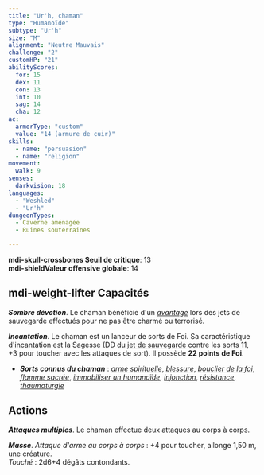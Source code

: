 ```yaml
---
title: "Ur'h, chaman"
type: "Humanoïde"
subtype: "Ur'h"
size: "M"
alignment: "Neutre Mauvais"
challenge: "2"
customHP: "21"
abilityScores:
  for: 15
  dex: 11
  con: 13
  int: 10
  sag: 14
  cha: 12
ac:
  armorType: "custom"
  value: "14 (armure de cuir)"
skills:
  - name: "persuasion"
  - name: "religion"
movement:
  walk: 9
senses:
  darkvision: 18
languages:
  - "Weshled"
  - "Ur'h"
dungeonTypes:
  - Caverne aménagée
  - Ruines souterraines

---
```

**<v-icon>mdi-skull-crossbones</v-icon> Seuil de critique**: 13          
**<v-icon>mdi-shield</v-icon>Valeur offensive globale**: 14    
## <v-icon>mdi-weight-lifter</v-icon> Capacités
_**Sombre dévotion**_. Le chaman bénéficie d'un [_avantage_](/utiliser-les-caracteristiques/#avantage-et-desavantage) lors des jets de sauvegarde effectués pour ne pas être charmé ou terrorisé.

_**Incantation**_. Le chaman est un lanceur de sorts de Foi. Sa caractéristique d'incantation est la Sagesse (DD du [jet de sauvegarde](/utiliser-les-caracteristiques/#jets-de-sauvegarde) contre les sorts 11, +3 pour toucher avec les attaques de sort). Il possède **22 points de Foi**.   
* _**Sorts connus du chaman**_ : [_arme spirituelle_](/grimoire/arme-spirituelle/), [_blessure_](/grimoire/blessure/), [_bouclier de la foi_](/grimoire/bouclier-de-la-foi/), [_flamme sacrée_](/grimoire/flamme-sacree/),  [_immobiliser un humanoïde_](/grimoire/immobiliser-un-humanoide/), [_injonction_](/grimoire/injonction/), [_résistance_](/grimoire/resistance/), [_thaumaturgie_](/grimoire/thaumaturgie/)



## Actions
_**Attaques multiples**_. Le chaman effectue deux attaques au corps à corps.

_**Masse**_. _Attaque d'arme au corps à corps_ : +4 pour toucher, allonge 1,50 m, une créature.  
_Touché_ : 2d6+4 dégâts contondants.
